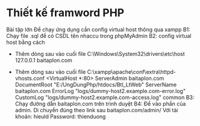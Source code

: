 # Thiết kế framword PHP 
Bài tập lớn
Để chạy ứng dụng cần config virtual host thông qua xampp
B1: Chạy file .sql để có CSDL tên nhaccu trong phpMyAdmin
B2: config virtual host bằng cách 
  - Thêm dòng sau vào cuối file C:\Windows\System32\drivers\etc\host
      127.0.0.1 baitaplon.com
      
  - Thêm dòng sau vào cuối file C:\xampp\apache\conf\extra\httpd-vhosts.conf
      <VirtualHost *:80>
         ServerAdmin baitaplon.com
         DocumentRoot "E:/UngDungPhp/htdocs/Btl_LtWeb"
         ServerName baitaplon.com
         ErrorLog "logs/dummy-host2.example.com-error.log"
         CustomLog "logs/dummy-host2.example.com-access.log" common
      </VirtualHost>
B3: Chạy đường dẫn baitaplon.com trên trình duyệt
B4: Để vào phần của admin. Di chuyển đúng theo link sau
    baitaplon.com/admin/
    Với tài khoản: hieuld
    Password: thienduong

